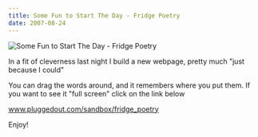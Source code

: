 ```yaml
---
title: Some Fun to Start The Day - Fridge Poetry
date: 2007-08-24
---
```


![Some Fun to Start The Day - Fridge Poetry](https://source.unsplash.com/9ZQzrLWV52M/1600x900)

In a fit of cleverness last night I build a new webpage, pretty much "just because I could"

You can drag the words around, and it remembers where you put them. If you want to see it "full screen" click on the link below

www.pluggedout.com/sandbox/fridge_poetry

Enjoy!